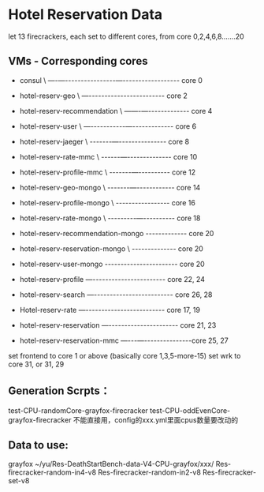 # Hotel Reservation Data

let 13 firecrackers, each set to different cores, from core 0,2,4,6,8…….20

## VMs - Corresponding cores
* consul \  —-—----------------—------------------ core 0
* hotel-reserv-geo \     —------------------------ core 2
* hotel-reserv-recommendation \  ——-—------------- core 4
* hotel-reserv-user \   —-----------—------------- core 6
* hotel-reserv-jaeger \    -------—--------------- core 8
* hotel-reserv-rate-mmc \    ------—-------------- core 10
* hotel-reserv-profile-mmc \    -------—---------- core 12
* hotel-reserv-geo-mongo \    -------—------------ core 14
* hotel-reserv-profile-mongo \   ----------------- core 16
* hotel-reserv-rate-mongo \   ---------—---------- core 18
* hotel-reserv-recommendation-mongo  ------------- core 20

* hotel-reserv-reservation-mongo \  -------------- core 20
* hotel-reserv-user-mongo  ----------------------- core 20

* hotel-reserv-profile    —----------------------- core 22, 24
* hotel-reserv-search   —------------------------- core 26, 28
* Hotel-reserv-rate     —------------------------- core 17, 19
* hotel-reserv-reservation —---------------------- core 21, 23
* hotel-reserv-reservation-mmc —---—---------------core 25, 27

set frontend to core 1 or above (basically core 1,3,5-more-15)
set wrk to core 31, or 31, 29

## Generation Scrpts：
test-CPU-randomCore-grayfox-firecracker
test-CPU-oddEvenCore-grayfox-firecracker
不能直接用，config的xxx.yml里面cpus数量要改动的

## Data to use:
grayfox
~/yu/Res-DeathStartBench-data-V4-CPU-grayfox/xxx/
Res-firecracker-random-in4-v8
Res-firecracker-random-in2-v8
Res-firecracker-set-v8

